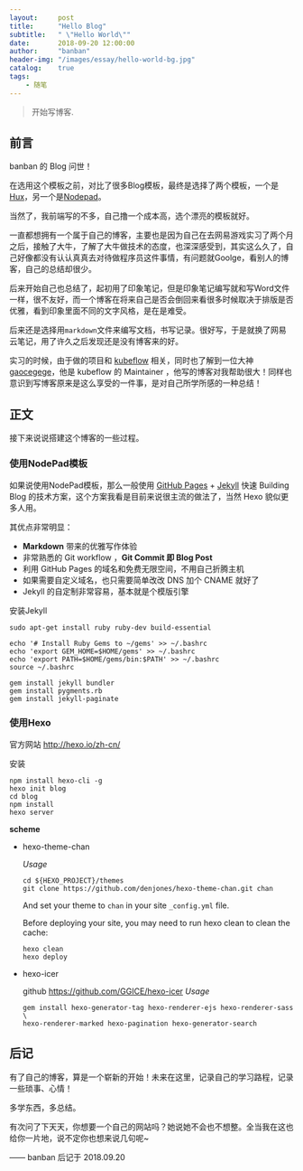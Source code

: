 ```yaml
---
layout:     post
title:      "Hello Blog"
subtitle:   " \"Hello World\""
date:       2018-09-20 12:00:00
author:     "banban"
header-img: "/images/essay/hello-world-bg.jpg"
catalog: 	true
tags:
    - 随笔
---
```


> 开始写博客.


## 前言

banban 的 Blog 问世！

在选用这个模板之前，对比了很多Blog模板，最终是选择了两个模板，一个是[Hux](https://github.com/Huxpro/huxpro.github.io)，另一个是[Nodepad](https://github.com/hmfaysal/Notepad)。

当然了，我前端写的不多，自己撸一个成本高，选个漂亮的模板就好。

一直都想拥有一个属于自己的博客，主要也是因为自己在去网易游戏实习了两个月之后，接触了大牛，了解了大牛做技术的态度，也深深感受到，其实这么久了，自己好像都没有认认真真去对待做程序员这件事情，有问题就Goolge，看别人的博客，自己的总结却很少。

后来开始自己也总结了，起初用了印象笔记，但是印象笔记编写就和写Word文件一样，很不友好，而一个博客在将来自己是否会倒回来看很多时候取决于排版是否优雅，看到印象里面不同的文字风格，是在是难受。

后来还是选择用`markdown`文件来编写文档，书写记录。很好写，于是就换了网易云笔记，用了许久之后发现还是没有博客来的好。

实习的时候，由于做的项目和 [kubeflow](https://github.com/kubeflow) 相关，同时也了解到一位大神 [gaocegege](http://gaocegege.com/Blog/)，他是 kubeflow 的 Maintainer ，他写的博客对我帮助很大！同样也意识到写博客原来是这么享受的一件事，是对自己所学所感的一种总结！


## 正文

接下来说说搭建这个博客的一些过程。  

### 使用NodePad模板

如果说使用NodePad模板，那么一般使用 [GitHub Pages](https://pages.github.com/) + [Jekyll](http://jekyllrb.com/) 快速 Building Blog 的技术方案，这个方案我看是目前来说很主流的做法了，当然 Hexo 貌似更多人用。

其优点非常明显：

* **Markdown** 带来的优雅写作体验
* 非常熟悉的 Git workflow ，**Git Commit 即 Blog Post**
* 利用 GitHub Pages 的域名和免费无限空间，不用自己折腾主机
* 如果需要自定义域名，也只需要简单改改 DNS 加个 CNAME 就好了 
* Jekyll 的自定制非常容易，基本就是个模版引擎


安装Jekyll

```
sudo apt-get install ruby ruby-dev build-essential

echo '# Install Ruby Gems to ~/gems' >> ~/.bashrc
echo 'export GEM_HOME=$HOME/gems' >> ~/.bashrc
echo 'export PATH=$HOME/gems/bin:$PATH' >> ~/.bashrc
source ~/.bashrc

gem install jekyll bundler
gem install pygments.rb
gem install jekyll-paginate
```

### 使用Hexo

官方网站 http://hexo.io/zh-cn/

安装

```
npm install hexo-cli -g
hexo init blog
cd blog
npm install
hexo server
```

**scheme**

- hexo-theme-chan
	
	*Usage*

	```
	cd ${HEXO_PROJECT}/themes
	git clone https://github.com/denjones/hexo-theme-chan.git chan
	```
	And set your theme to `chan` in your site `_config.yml` file.

	Before deploying your site, you may need to run hexo clean to clean the cache:
	```
	hexo clean
	hexo deploy
	```

- hexo-icer
	
	github https://github.com/GGICE/hexo-icer
	*Usage*
	```
	gem install hexo-generator-tag hexo-renderer-ejs hexo-renderer-sass \
	hexo-renderer-marked hexo-pagination hexo-generator-search
	```

## 后记

有了自己的博客，算是一个崭新的开始！未来在这里，记录自己的学习路程，记录一些琐事、心情！

多学东西，多总结。

有次问了下天天，你想要一个自己的网站吗？她说她不会也不想整。全当我在这也给你一片地，说不定你也想来说几句呢~

—— banban 后记于 2018.09.20